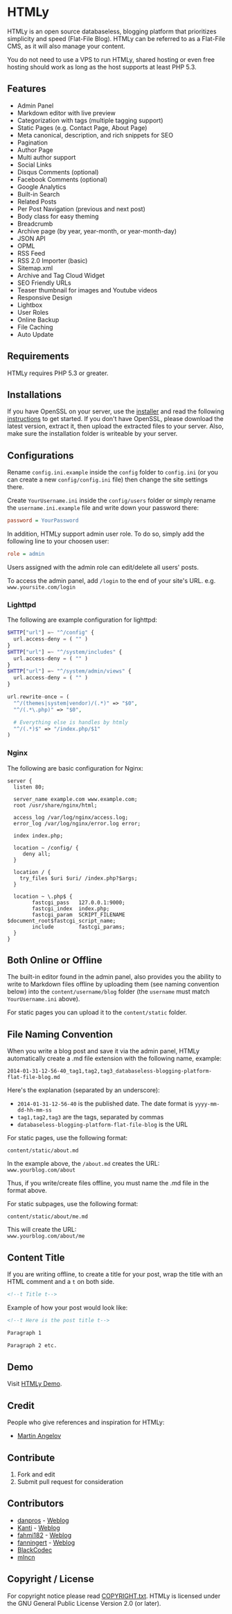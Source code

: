 HTMLy
=====

HTMLy is an open source databaseless, blogging platform that prioritizes simplicity and speed (Flat-File Blog). HTMLy can be referred to as a Flat-File CMS, as it will also manage your content.

You do not need to use a VPS to run HTMLy, shared hosting or even free hosting should work as long as the host supports at least PHP 5.3.

Features
---------
- Admin Panel
- Markdown editor with live preview
- Categorization with tags (multiple tagging support)
- Static Pages (e.g. Contact Page, About Page)
- Meta canonical, description, and rich snippets for SEO
- Pagination
- Author Page
- Multi author support
- Social Links
- Disqus Comments (optional)
- Facebook Comments (optional)
- Google Analytics
- Built-in Search
- Related Posts
- Per Post Navigation (previous and next post)
- Body class for easy theming
- Breadcrumb
- Archive page (by year, year-month, or year-month-day)
- JSON API
- OPML
- RSS Feed
- RSS 2.0 Importer (basic)
- Sitemap.xml
- Archive and Tag Cloud Widget
- SEO Friendly URLs
- Teaser thumbnail for images and Youtube videos
- Responsive Design
- Lightbox
- User Roles
- Online Backup
- File Caching
- Auto Update

Requirements
------------
HTMLy requires PHP 5.3 or greater.

Installations
-------------
If you have OpenSSL on your server, use the [installer](https://github.com/Kanti/htmly-installer/releases/latest) and read the following [instructions](https://github.com/Kanti/htmly-installer/blob/master/README.md#htmly-installerphp) to get started.
If you don't have OpenSSL, please download the latest version, extract it, then upload the extracted files to your server. Also, make sure the installation folder is writeable by your server.

Configurations
--------------
Rename `config.ini.example` inside the `config` folder to `config.ini` (or you can create a new `config/config.ini` file) then change the site settings there.

Create `YourUsername.ini` inside the `config/users` folder or simply rename the `username.ini.example` file and write down your password there:

````cfg
password = YourPassword
````

In addition, HTMLy support admin user role. To do so, simply add the following line to your choosen user:

````cfg
role = admin
````

Users assigned with the admin role can edit/delete all users' posts.

To access the admin panel, add `/login` to the end of your site's URL.
e.g. `www.yoursite.com/login`

### Lighttpd
The following are example configuration for lighttpd:

````php
$HTTP["url"] =~ "^/config" {
  url.access-deny = ( "" )
}
$HTTP["url"] =~ "^/system/includes" {
  url.access-deny = ( "" )
}
$HTTP["url"] =~ "^/system/admin/views" {
  url.access-deny = ( "" )
}

url.rewrite-once = (
  "^/(themes|system|vendor)/(.*)" => "$0",
  "^/(.*\.php)" => "$0",

  # Everything else is handles by htmly
  "^/(.*)$" => "/index.php/$1"
)
````

### Nginx
The following are basic configuration for Nginx:

````nginx
server {
  listen 80;

  server_name example.com www.example.com;
  root /usr/share/nginx/html;

  access_log /var/log/nginx/access.log;
  error_log /var/log/nginx/error.log error;

  index index.php;

  location ~ /config/ {
     deny all;
  }

  location / {
    try_files $uri $uri/ /index.php?$args;
  }

  location ~ \.php$ {
        fastcgi_pass   127.0.0.1:9000;
        fastcgi_index  index.php;
        fastcgi_param  SCRIPT_FILENAME   $document_root$fastcgi_script_name;
        include        fastcgi_params;
  }
}
````

Both Online or Offline
----------------------
The built-in editor found in the admin panel, also provides you the ability to write to Markdown files offline by uploading them (see naming convention below) into the `content/username/blog` folder (the `username` must match `YourUsername.ini` above). 

For static pages you can upload it to the `content/static` folder.

File Naming Convention
----------------------
When you write a blog post and save it via the admin panel, HTMLy automatically create a .md file extension with the following name, example:

````
2014-01-31-12-56-40_tag1,tag2,tag3_databaseless-blogging-platform-flat-file-blog.md
````

Here's the explanation (separated by an underscore):

- `2014-01-31-12-56-40` is the published date. The date format is `yyyy-mm-dd-hh-mm-ss`
- `tag1,tag2,tag3` are the tags, separated by commas
- `databaseless-blogging-platform-flat-file-blog` is the URL
	
For static pages, use the following format:

````
content/static/about.md
````

In the example above, the `/about.md` creates the URL:  
`www.yourblog.com/about`

Thus, if you write/create files offline, you must name the .md file in the format above.

For static subpages, use the following format:

````
content/static/about/me.md
````

This will create the URL:  
`www.yourblog.com/about/me`

Content Title
-------------
If you are writing offline, to create a title for your post, wrap the title with an HTML comment and a `t` on both side.

```html
<!--t Title t-->
````  

Example of how your post would look like:
```html
<!--t Here is the post title t-->

Paragraph 1

Paragraph 2 etc.
```


Demo
----
Visit [HTMLy Demo](http://demo.htmly.com).

Credit
------
People who give references and inspiration for HTMLy:
* [Martin Angelov](http://tutorialzine.com)

Contribute
----------
1. Fork and edit
2. Submit pull request for consideration

Contributors
----------
- [danpros](https://github.com/danpros) - [Weblog](http://www.danpros.com)
- [Kanti](https://github.com/Kanti) - [Weblog](https://kanti.de)
- [fahmi182](https://github.com/fahmi182) - [Weblog](http://ifahmi.com)
- [fanningert](https://github.com/fanningert) - [Weblog](http://thomas.fanninger.at)
- [BlackCodec](https://github.com/BlackCodec)
- [mlncn](https://github.com/mlncn)

Copyright / License
-------------------
For copyright notice please read [COPYRIGHT.txt](https://github.com/danpros/htmly/blob/master/COPYRIGHT.txt). HTMLy is licensed under the GNU General Public License Version 2.0 (or later).
